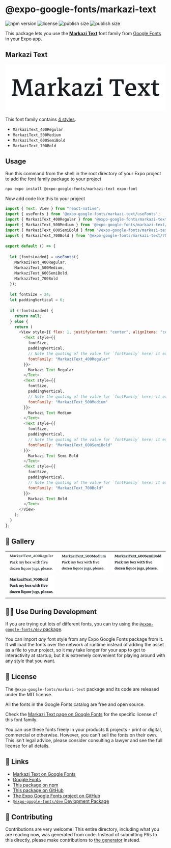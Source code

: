 # @expo-google-fonts/markazi-text

![npm version](https://flat.badgen.net/npm/v/@expo-google-fonts/markazi-text)
![license](https://flat.badgen.net/github/license/expo/google-fonts)
![publish size](https://flat.badgen.net/packagephobia/install/@expo-google-fonts/markazi-text)
![publish size](https://flat.badgen.net/packagephobia/publish/@expo-google-fonts/markazi-text)

This package lets you use the [**Markazi Text**](https://fonts.google.com/specimen/Markazi+Text) font family from [Google Fonts](https://fonts.google.com/) in your Expo app.

## Markazi Text

![Markazi Text](./font-family.png)

This font family contains [4 styles](#-gallery).

- `MarkaziText_400Regular`
- `MarkaziText_500Medium`
- `MarkaziText_600SemiBold`
- `MarkaziText_700Bold`

## Usage

Run this command from the shell in the root directory of your Expo project to add the font family package to your project

```sh
npx expo install @expo-google-fonts/markazi-text expo-font
```

Now add code like this to your project

```js
import { Text, View } from "react-native";
import { useFonts } from '@expo-google-fonts/markazi-text/useFonts';
import { MarkaziText_400Regular } from '@expo-google-fonts/markazi-text/400Regular';
import { MarkaziText_500Medium } from '@expo-google-fonts/markazi-text/500Medium';
import { MarkaziText_600SemiBold } from '@expo-google-fonts/markazi-text/600SemiBold';
import { MarkaziText_700Bold } from '@expo-google-fonts/markazi-text/700Bold';

export default () => {

  let [fontsLoaded] = useFonts({
    MarkaziText_400Regular, 
    MarkaziText_500Medium, 
    MarkaziText_600SemiBold, 
    MarkaziText_700Bold
  });

  let fontSize = 24;
  let paddingVertical = 6;

  if (!fontsLoaded) {
    return null;
  } else {
    return (
      <View style={{ flex: 1, justifyContent: "center", alignItems: "center" }}>
        <Text style={{
          fontSize,
          paddingVertical,
          // Note the quoting of the value for `fontFamily` here; it expects a string!
          fontFamily: "MarkaziText_400Regular"
        }}>
          Markazi Text Regular
        </Text>
        <Text style={{
          fontSize,
          paddingVertical,
          // Note the quoting of the value for `fontFamily` here; it expects a string!
          fontFamily: "MarkaziText_500Medium"
        }}>
          Markazi Text Medium
        </Text>
        <Text style={{
          fontSize,
          paddingVertical,
          // Note the quoting of the value for `fontFamily` here; it expects a string!
          fontFamily: "MarkaziText_600SemiBold"
        }}>
          Markazi Text Semi Bold
        </Text>
        <Text style={{
          fontSize,
          paddingVertical,
          // Note the quoting of the value for `fontFamily` here; it expects a string!
          fontFamily: "MarkaziText_700Bold"
        }}>
          Markazi Text Bold
        </Text>
      </View>
    );
  }
};
```

## 🔡 Gallery


||||
|-|-|-|
|![MarkaziText_400Regular](./400Regular/MarkaziText_400Regular.ttf.png)|![MarkaziText_500Medium](./500Medium/MarkaziText_500Medium.ttf.png)|![MarkaziText_600SemiBold](./600SemiBold/MarkaziText_600SemiBold.ttf.png)||
|![MarkaziText_700Bold](./700Bold/MarkaziText_700Bold.ttf.png)||||


## 👩‍💻 Use During Development

If you are trying out lots of different fonts, you can try using the [`@expo-google-fonts/dev` package](https://github.com/expo/google-fonts/tree/master/font-packages/dev#readme).

You can import _any_ font style from any Expo Google Fonts package from it. It will load the fonts over the network at runtime instead of adding the asset as a file to your project, so it may take longer for your app to get to interactivity at startup, but it is extremely convenient for playing around with any style that you want.


## 📖 License

The `@expo-google-fonts/markazi-text` package and its code are released under the MIT license.

All the fonts in the Google Fonts catalog are free and open source.

Check the [Markazi Text page on Google Fonts](https://fonts.google.com/specimen/Markazi+Text) for the specific license of this font family.

You can use these fonts freely in your products & projects - print or digital, commercial or otherwise. However, you can't sell the fonts on their own. This isn't legal advice, please consider consulting a lawyer and see the full license for all details.

## 🔗 Links

- [Markazi Text on Google Fonts](https://fonts.google.com/specimen/Markazi+Text)
- [Google Fonts](https://fonts.google.com/)
- [This package on npm](https://www.npmjs.com/package/@expo-google-fonts/markazi-text)
- [This package on GitHub](https://github.com/expo/google-fonts/tree/master/font-packages/markazi-text)
- [The Expo Google Fonts project on GitHub](https://github.com/expo/google-fonts)
- [`@expo-google-fonts/dev` Devlopment Package](https://github.com/expo/google-fonts/tree/master/font-packages/dev)

## 🤝 Contributing

Contributions are very welcome! This entire directory, including what you are reading now, was generated from code. Instead of submitting PRs to this directly, please make contributions to [the generator](https://github.com/expo/google-fonts/tree/master/packages/generator) instead.

